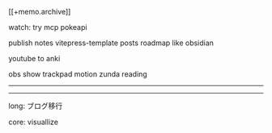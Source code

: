 [[+memo.archive]]


watch: try mcp
pokeapi

publish notes
	vitepress-template
	posts
	roadmap like obsidian
	
youtube to anki

obs
	show trackpad motion
	zunda reading


---




---



long:
ブログ移行


core:
visuallize
